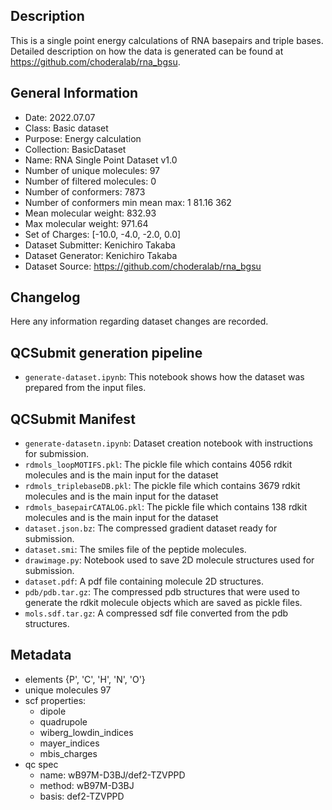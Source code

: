 ## Description

This is a single point energy calculations of RNA basepairs and triple bases. Detailed description on how the data is generated can be found at https://github.com/choderalab/rna_bgsu.

## General Information

 - Date: 2022.07.07
 - Class: Basic dataset 
 - Purpose: Energy calculation
 - Collection: BasicDataset
 - Name: RNA Single Point Dataset v1.0
 - Number of unique molecules:        97
 - Number of filtered molecules:      0
 - Number of conformers:              7873
 - Number of conformers min mean max: 1  81.16 362
 - Mean molecular weight: 832.93
 - Max molecular weight: 971.64
 - Set of Charges: [-10.0, -4.0, -2.0, 0.0]
 - Dataset Submitter: Kenichiro Takaba
 - Dataset Generator: Kenichiro Takaba
 - Dataset Source: https://github.com/choderalab/rna_bgsu

## Changelog

Here any information regarding dataset changes are recorded.

## QCSubmit generation pipeline

 - `generate-dataset.ipynb`: This notebook shows how the dataset was prepared from the input files. 
 
## QCSubmit Manifest

- `generate-datasetn.ipynb`: Dataset creation notebook with instructions for submission.
- `rdmols_loopMOTIFS.pkl`: The pickle file which contains 4056 rdkit molecules and is the main input for the dataset
- `rdmols_triplebaseDB.pkl`: The pickle file which contains 3679 rdkit molecules and is the main input for the dataset
- `rdmols_basepairCATALOG.pkl`: The pickle file which contains 138 rdkit molecules and is the main input for the dataset
- `dataset.json.bz`: The compressed gradient dataset ready for submission.
- `dataset.smi`: The smiles file of the peptide molecules.
- `drawimage.py`: Notebook used to save 2D molecule structures used for submission.
- `dataset.pdf`: A pdf file containing molecule 2D structures.
- `pdb/pdb.tar.gz`: The compressed pdb structures that were used to generate the rdkit molecule objects which are saved as pickle files.
- `mols.sdf.tar.gz`: A compressed sdf file converted from the pdb structures.

## Metadata

- elements {P', 'C', 'H', 'N', 'O'}
- unique molecules 97
- scf properties:
    - dipole
    - quadrupole
    - wiberg_lowdin_indices
    - mayer_indices
    - mbis_charges
- qc spec
    - name: wB97M-D3BJ/def2-TZVPPD
    - method: wB97M-D3BJ
    - basis: def2-TZVPPD
    